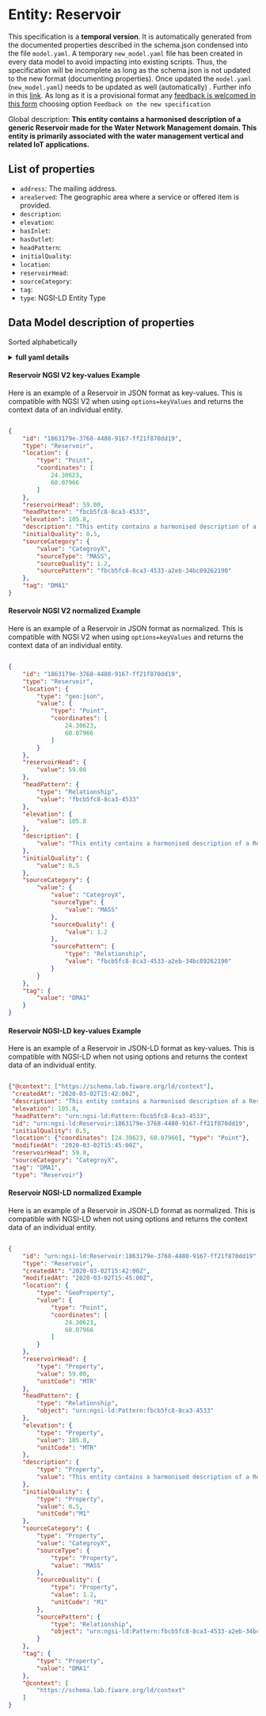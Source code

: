 Entity: Reservoir  
=================  
This specification is a **temporal version**. It is automatically generated from the  documented properties described in the schema.json condensed into the file `model.yaml`. A temporary `new_model.yaml` file has been created in every data model to avoid impacting into existing scripts. Thus, the specification will be incomplete as long as the schema.json is not updated to the new format (documenting properties). Once updated the `model.yaml` (`new_model.yaml`) needs to be updated as well (automatically) . Further info in this [link](https://github.com/smart-data-models/data-models/blob/master/specs/warning_message_new_spec.md). As long as it is a provisional format any [feedback is welcomed in this form](https://smartdatamodels.org/index.php/submit-an-issue-2/) choosing option `Feedback on the new specification`  
Global description: **This entity contains a harmonised description of a generic Reservoir made for the Water Network Management domain. This entity is primarily associated with the water management vertical and related IoT applications.**  

## List of properties  

- `address`: The mailing address.  - `areaServed`: The geographic area where a service or offered item is provided.  - `description`:   - `elevation`:   - `hasInlet`:   - `hasOutlet`:   - `headPattern`:   - `initialQuality`:   - `location`:   - `reservoirHead`:   - `sourceCategory`:   - `tag`:   - `type`: NGSI-LD Entity Type  ## Data Model description of properties  
Sorted alphabetically  
<details><summary><strong>full yaml details</strong></summary>    
```yaml  
Reservoir:    
  description: 'This entity contains a harmonised description of a generic Reservoir made for the Water Network Management domain. This entity is primarily associated with the water management vertical and related IoT applications.'    
  properties:    
    address:    
      description: 'The mailing address.'    
      properties:    
        addressCountry:    
          type: string    
        addressLocality:    
          type: string    
        addressRegion:    
          type: string    
        areaServed:    
          type: string    
        postOfficeBoxNumber:    
          type: string    
        postalCode:    
          type: string    
        streetAddress:    
          type: string    
      type: Property    
    areaServed:    
      description: 'The geographic area where a service or offered item is provided.'    
      type: Property    
    description:    
      properties: &reservoir_-_properties_-_elevation_-_properties    
        createdAt:    
          format: date-time    
          type: string    
        modifiedAt:    
          format: date-time    
          type: string    
        observedAt:    
          format: date-time    
          type: string    
        type:    
          enum:    
            - Property    
          type: string    
        unitCode:    
          type: string    
        value:    
          type:    
            - number    
            - string    
            - array    
      required: &reservoir_-_properties_-_elevation_-_required    
        - type    
        - value    
      type: object    
    elevation:    
      properties: *reservoir_-_properties_-_elevation_-_properties    
      required: *reservoir_-_properties_-_elevation_-_required    
      type: object    
    hasInlet:    
      properties: &reservoir_-_properties_-_hasoutlet_-_properties    
        createdAt:    
          format: date-time    
          type: string    
        modifiedAt:    
          format: date-time    
          type: string    
        object:    
          format: uri    
          type:    
            - string    
        observedAt:    
          format: date-time    
          type: string    
        type:    
          enum:    
            - Relationship    
          type: string    
      required: &reservoir_-_properties_-_hasoutlet_-_required    
        - type    
        - object    
      type: object    
    hasOutlet:    
      properties: *reservoir_-_properties_-_hasoutlet_-_properties    
      required: *reservoir_-_properties_-_hasoutlet_-_required    
      type: object    
    headPattern:    
      properties: *reservoir_-_properties_-_hasoutlet_-_properties    
      required: *reservoir_-_properties_-_hasoutlet_-_required    
      type: object    
    initialQuality:    
      properties: *reservoir_-_properties_-_elevation_-_properties    
      required: *reservoir_-_properties_-_elevation_-_required    
      type: object    
    location:    
      $id: https://geojson.org/schema/Geometry.json    
      $schema: "http://json-schema.org/draft-07/schema#"    
      oneOf:    
        - properties:    
            bbox:    
              items:    
                type: number    
              minItems: 4    
              type: array    
            coordinates:    
              items:    
                type: number    
              minItems: 2    
              type: array    
            type:    
              enum:    
                - Point    
              type: string    
          required:    
            - type    
            - coordinates    
          title: 'GeoJSON Point'    
          type: object    
        - properties:    
            bbox:    
              items:    
                type: number    
              minItems: 4    
              type: array    
            coordinates:    
              items:    
                items:    
                  type: number    
                minItems: 2    
                type: array    
              minItems: 2    
              type: array    
            type:    
              enum:    
                - LineString    
              type: string    
          required:    
            - type    
            - coordinates    
          title: 'GeoJSON LineString'    
          type: object    
        - properties:    
            bbox:    
              items:    
                type: number    
              minItems: 4    
              type: array    
            coordinates:    
              items:    
                items:    
                  items:    
                    type: number    
                  minItems: 2    
                  type: array    
                minItems: 4    
                type: array    
              type: array    
            type:    
              enum:    
                - Polygon    
              type: string    
          required:    
            - type    
            - coordinates    
          title: 'GeoJSON Polygon'    
          type: object    
        - properties:    
            bbox:    
              items:    
                type: number    
              minItems: 4    
              type: array    
            coordinates:    
              items:    
                items:    
                  type: number    
                minItems: 2    
                type: array    
              type: array    
            type:    
              enum:    
                - MultiPoint    
              type: string    
          required:    
            - type    
            - coordinates    
          title: 'GeoJSON MultiPoint'    
          type: object    
        - properties:    
            bbox:    
              items:    
                type: number    
              minItems: 4    
              type: array    
            coordinates:    
              items:    
                items:    
                  items:    
                    type: number    
                  minItems: 2    
                  type: array    
                minItems: 2    
                type: array    
              type: array    
            type:    
              enum:    
                - MultiLineString    
              type: string    
          required:    
            - type    
            - coordinates    
          title: 'GeoJSON MultiLineString'    
          type: object    
        - properties:    
            bbox:    
              items:    
                type: number    
              minItems: 4    
              type: array    
            coordinates:    
              items:    
                items:    
                  items:    
                    items:    
                      type: number    
                    minItems: 2    
                    type: array    
                  minItems: 4    
                  type: array    
                type: array    
              type: array    
            type:    
              enum:    
                - MultiPolygon    
              type: string    
          required:    
            - type    
            - coordinates    
          title: 'GeoJSON MultiPolygon'    
          type: object    
      title: 'GeoJSON Geometry'    
    reservoirHead:    
      properties: *reservoir_-_properties_-_elevation_-_properties    
      required: *reservoir_-_properties_-_elevation_-_required    
      type: object    
    sourceCategory:    
      properties:    
        createdAt:    
          format: date-time    
          type: string    
        modifiedAt:    
          format: date-time    
          type: string    
        observedAt:    
          format: date-time    
          type: string    
        sourcePattern:    
          properties:    
            createdAt:    
              format: date-time    
              type: string    
            modifiedAt:    
              format: date-time    
              type: string    
            object:    
              format: uri    
              type:    
                - string    
            observedAt:    
              format: date-time    
              type: string    
            type:    
              enum:    
                - Relationship    
              type: string    
          required:    
            - type    
            - object    
          type: object    
        sourceQuality:    
          properties:    
            createdAt:    
              format: date-time    
              type: string    
            modifiedAt:    
              format: date-time    
              type: string    
            observedAt:    
              format: date-time    
              type: string    
            type:    
              enum:    
                - Property    
              type: string    
            unitCode:    
              type: string    
            value:    
              type:    
                - number    
                - string    
          required:    
            - type    
            - value    
          type: object    
        sourceType:    
          properties:    
            createdAt:    
              format: date-time    
              type: string    
            modifiedAt:    
              format: date-time    
              type: string    
            observedAt:    
              format: date-time    
              type: string    
            type:    
              enum:    
                - Property    
              type: string    
            unitCode:    
              type: string    
            value:    
              enum:    
                - CONCEN    
                - MASS    
                - FLOWPACED    
                - SETPOINT    
              type:    
                - number    
                - string    
          required:    
            - type    
            - value    
          type: object    
        type:    
          enum:    
            - Property    
          type: string    
        unitCode:    
          type: string    
        value:    
          type:    
            - number    
            - string    
      required:    
        - type    
        - value    
        - sourceType    
        - sourceQuality    
        - sourcePattern    
      type: object    
    tag:    
      properties: *reservoir_-_properties_-_elevation_-_properties    
      required: *reservoir_-_properties_-_elevation_-_required    
      type: object    
    type:    
      description: 'NGSI-LD Entity Type'    
      enum:    
        - Reservoir    
      type: string    
  required:    
    - id    
    - type    
    - location    
    - reservoirHead    
  type: object    
```  
</details>    
#### Reservoir NGSI V2 key-values Example    
Here is an example of a Reservoir in JSON format as key-values. This is compatible with NGSI V2 when  using `options=keyValues` and returns the context data of an individual entity.  
```json  
{  
    "id": "1863179e-3768-4480-9167-ff21f870dd19",  
    "type": "Reservoir",  
    "location": {  
        "type": "Point",  
        "coordinates": [  
            24.30623,  
            60.07966  
        ]  
    },  
    "reservoirHead": 59.00,  
    "headPattern": "fbcb5fc8-8ca3-4533",  
    "elevation": 105.8,  
    "description": "This entity contains a harmonised description of a Reservoir",  
    "initialQuality": 0.5,  
    "sourceCategory": {  
        "value": "CategroyX",  
        "sourceType": "MASS",  
        "sourceQuality": 1.2,  
        "sourcePattern": "fbcb5fc8-8ca3-4533-a2eb-34bc89262190"  
    },  
    "tag": "DMA1"  
}  
```  
#### Reservoir NGSI V2 normalized Example    
Here is an example of a Reservoir in JSON format as normalized. This is compatible with NGSI V2 when  using `options=keyValues` and returns the context data of an individual entity.  
```json  
{  
    "id": "1863179e-3768-4480-9167-ff21f870dd19",  
    "type": "Reservoir",  
    "location": {  
        "type": "geo:json",  
        "value": {  
            "type": "Point",  
            "coordinates": [  
                24.30623,  
                60.07966  
            ]  
        }  
    },  
    "reservoirHead": {  
        "value": 59.00  
    },  
    "headPattern": {  
        "type": "Relationship",  
        "value": "fbcb5fc8-8ca3-4533"  
    },  
    "elevation": {  
        "value": 105.8  
    },  
    "description": {  
        "value": "This entity contains a harmonised description of a Reservoir"  
    },  
    "initialQuality": {  
        "value": 0.5  
    },  
    "sourceCategory": {  
        "value": {  
            "value": "CategroyX",  
            "sourceType": {  
                "value": "MASS"  
            },  
            "sourceQuality": {  
                "value": 1.2  
            },  
            "sourcePattern": {  
                "type": "Relationship",  
                "value": "fbcb5fc8-8ca3-4533-a2eb-34bc89262190"  
            }  
        }  
    },  
    "tag": {  
        "value": "DMA1"  
    }  
}  
```  
#### Reservoir NGSI-LD key-values Example    
Here is an example of a Reservoir in JSON-LD format as key-values. This is compatible with NGSI-LD when not using options and returns the context data of an individual entity.  
```json  
{"@context": ["https://schema.lab.fiware.org/ld/context"],  
 "createdAt": "2020-03-02T15:42:00Z",  
 "description": "This entity contains a harmonised description of a Reservoir",  
 "elevation": 105.8,  
 "headPattern": "urn:ngsi-ld:Pattern:fbcb5fc8-8ca3-4533",  
 "id": "urn:ngsi-ld:Reservoir:1863179e-3768-4480-9167-ff21f870dd19",  
 "initialQuality": 0.5,  
 "location": {"coordinates": [24.30623, 60.07966], "type": "Point"},  
 "modifiedAt": "2020-03-02T15:45:00Z",  
 "reservoirHead": 59.0,  
 "sourceCategory": "CategroyX",  
 "tag": "DMA1",  
 "type": "Reservoir"}  
```  
#### Reservoir NGSI-LD normalized Example    
Here is an example of a Reservoir in JSON-LD format as normalized. This is compatible with NGSI-LD when not using options and returns the context data of an individual entity.  
```json  
{  
    "id": "urn:ngsi-ld:Reservoir:1863179e-3768-4480-9167-ff21f870dd19",  
    "type": "Reservoir",  
    "createdAt": "2020-03-02T15:42:00Z",  
    "modifiedAt": "2020-03-02T15:45:00Z",  
    "location": {  
        "type": "GeoProperty",  
        "value": {  
            "type": "Point",  
            "coordinates": [  
                24.30623,  
                60.07966  
            ]  
        }  
    },  
    "reservoirHead": {  
        "type": "Property",  
        "value": 59.00,  
        "unitCode": "MTR"  
    },  
    "headPattern": {  
        "type": "Relationship",  
        "object": "urn:ngsi-ld:Pattern:fbcb5fc8-8ca3-4533"  
    },  
    "elevation": {  
        "type": "Property",  
        "value": 105.8,  
        "unitCode": "MTR"  
    },  
    "description": {  
        "type": "Property",  
        "value": "This entity contains a harmonised description of a Reservoir"  
    },  
    "initialQuality": {  
        "type": "Property",  
        "value": 0.5,  
        "unitCode":"M1"  
    },  
    "sourceCategory": {  
        "type": "Property",  
        "value": "CategroyX",  
        "sourceType": {  
            "type": "Property",  
            "value": "MASS"  
        },  
        "sourceQuality": {  
            "type": "Property",  
            "value": 1.2,  
            "unitCode": "M1"  
        },  
        "sourcePattern": {  
            "type": "Relationship",  
            "object": "urn:ngsi-ld:Pattern:fbcb5fc8-8ca3-4533-a2eb-34bc89262190"  
        }  
    },  
    "tag": {  
        "type": "Property",  
        "value": "DMA1"  
    },  
    "@context": [  
        "https://schema.lab.fiware.org/ld/context"  
    ]  
}  
```  
